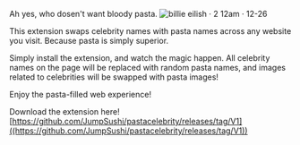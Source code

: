 Ah yes, who dosen't want bloody pasta.
![billie eilish · 2 12am · 12-26](https://github.com/user-attachments/assets/096849db-009d-4c93-b9dc-e503bf56640d)

This extension swaps celebrity names with pasta names across any website you visit. Because pasta is simply superior.

Simply install the extension, and watch the magic happen. All celebrity names on the page will be replaced with random pasta names, and images related to celebrities will be swapped with pasta images!

Enjoy the pasta-filled web experience!


Download the extension here!
[https://github.com/JumpSushi/pastacelebrity/releases/tag/V1]((https://github.com/JumpSushi/pastacelebrity/releases/tag/V1))
